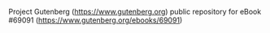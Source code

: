 Project Gutenberg (https://www.gutenberg.org) public repository for
eBook #69091 (https://www.gutenberg.org/ebooks/69091)
